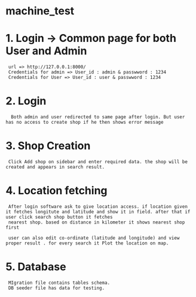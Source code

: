 # machine_test

# 1. Login -> Common page for both User and Admin 
     url => http://127.0.0.1:8000/
     Credentials for admin => User_id : admin & passwword : 1234
     Credentials for User => User_id : user & passwword : 1234
     
# 2.  Login
      Both admin and user redirected to same page after login. But user has no access to create shop if he then shows error message 

# 3. Shop Creation 
     Click Add shop on sidebar and enter required data. the shop will be created and appears in search result.

# 4. Location fetching 
     After login software ask to give location access. if location given it fetches longitute and latitude and show it in field. after that if user click search shop button it fetches 
     nearest shop. based on distance in kilometer it shows nearest shop first

     user can also edit co-ordinate (latitude and longitude) and view proper result . for every search it Plot the location on map.

# 5. Database
     MIgration file contains tables schema.
     DB seeder file has data for testing.
     
     
